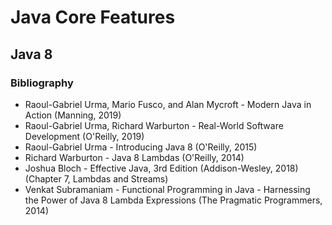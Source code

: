 # Java Core Features

## Java 8

### Bibliography

- Raoul-Gabriel Urma, Mario Fusco, and Alan Mycroft - Modern Java in Action (Manning, 2019)
- Raoul-Gabriel Urma, Richard Warburton - Real-World Software Development (O'Reilly, 2019)
- Raoul-Gabriel Urma - Introducing Java 8 (O'Reilly, 2015)
- Richard Warburton - Java 8 Lambdas (O'Reilly, 2014)
- Joshua Bloch - Effective Java, 3rd Edition (Addison-Wesley, 2018) (Chapter 7, Lambdas and Streams)
- Venkat Subramaniam - Functional Programming in Java - Harnessing the Power of Java 8 Lambda Expressions (The Pragmatic Programmers, 2014)
